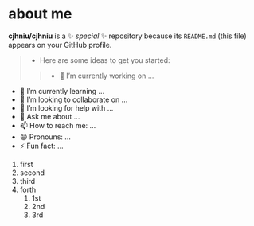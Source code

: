 # about me


**cjhniu/cjhniu** is a ✨ _special_ ✨ repository because its `README.md` (this file) appears on your GitHub profile.

> - Here are some ideas to get you started:
>
>>- 🔭 I’m currently working on ...
- 🌱 I’m currently learning ...
- 👯 I’m looking to collaborate on ...
- 🤔 I’m looking for help with ...
- 💬 Ask me about ...
- 📫 How to reach me: ...
- 😄 Pronouns: ...
- ⚡ Fun fact: ...
1. first
1. second
5. third
6. forth
   1. 1st
   2. 2nd
   3. 3rd

